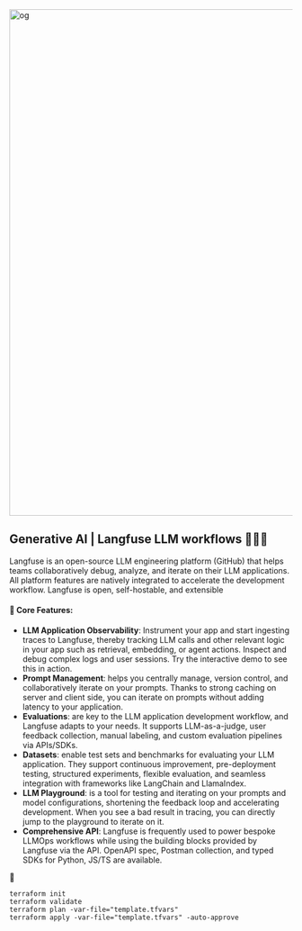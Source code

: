 <img width="1600" height="900" alt="og" src="https://github.com/user-attachments/assets/49ff6f17-b6d5-4e79-b9df-b5bef74c016d" />


## Generative AI | Langfuse LLM workflows 🚀🚀🚀
Langfuse is an open-source LLM engineering platform (GitHub) that helps teams collaboratively debug, analyze, and iterate on their LLM applications. All platform features are natively integrated to accelerate the development workflow. Langfuse is open, self-hostable, and extensible

#### 🧱 Core Features:
   - **LLM Application Observability**: Instrument your app and start ingesting traces to Langfuse, thereby tracking LLM calls and other relevant logic in your app such as retrieval, embedding, or agent actions. Inspect and debug complex logs and user sessions. Try the interactive demo to see this in action.
   - **Prompt Management**: helps you centrally manage, version control, and collaboratively iterate on your prompts. Thanks to strong caching on server and client side, you can iterate on prompts without adding latency to your application.
   - **Evaluations**: are key to the LLM application development workflow, and Langfuse adapts to your needs. It supports LLM-as-a-judge, user feedback collection, manual labeling, and custom evaluation pipelines via APIs/SDKs.
   - **Datasets**: enable test sets and benchmarks for evaluating your LLM application. They support continuous improvement, pre-deployment testing, structured experiments, flexible evaluation, and seamless integration with frameworks like LangChain and LlamaIndex.
   - **LLM Playground**: is a tool for testing and iterating on your prompts and model configurations, shortening the feedback loop and accelerating development. When you see a bad result in tracing, you can directly jump to the playground to iterate on it.
   - **Comprehensive API**: Langfuse is frequently used to power bespoke LLMOps workflows while using the building blocks provided by Langfuse via the API. OpenAPI spec, Postman collection, and typed SDKs for Python, JS/TS are available.


🚀 
```
terraform init
terraform validate
terraform plan -var-file="template.tfvars"
terraform apply -var-file="template.tfvars" -auto-approve
```




